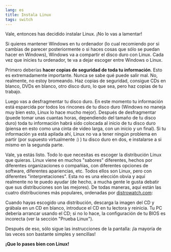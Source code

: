 ```yaml
---
lang: es
title: Instala Linux
tags: switch
---
```


Vale, entonces has decidido instalar Linux. ¡No lo vas a lamentar!

Si quieres mantener Windows en tu ordenador (lo cual recomiendo por si cambias de parecer posteriormente o si haces cosas que sólo se puedan hacer en Windows), Windows va a compartir el disco duro con Linux. Cada vez que inicies tu ordenador, te va a dejar escoger entre Windows o Linux.

Primero deberías <b>hacer copias de seguridad de toda tu información</b>. Esto es extremadamente importante. Nunca se sabe qué puede salir mal. No, realmente, no estoy bromeando. Haz copias de seguridad, consigue CDs en blanco, DVDs en blanco, otro disco duro, lo que sea, pero haz copias de tu trabajo.

Luego vas a desfragmentar tu disco duro. En este momento tu información está esparcida por todos los rincones de tu disco duro (Windows no maneja muy bien esto, Linux lo hace mucho mejor). Después de desfragmentar (puede tomar unas cuantas horas, dependiendo del tamaño de tu disco duro) toda tu información habrá sido colocada al inicio de tu disco duro (piensa en esto como una cinta de video larga, con un inicio y un final). Si tu información ya está apilada ahí, Linux no va a tener ningún problema en partir (por supuesto virtualmente :) ) tu disco duro en dos, e instalarse a si mismo en la segunda parte.

Vale, ya estás listo. Todo lo que necesitas es escoger la distribución Linux que quieras. Linux viene en muchos "sabores" diferentes, hechos por diferentes organizaciones o compañías, con diferentes opciones de software, diferentes apariencias, etc. Todos ellos son Linux, pero con diferentes "interpretaciones". Esta no es una elección obvia y aquí realmente no te puedo ayudar (de hecho, a mucha gente le gusta debatir que sus distribuciones son las mejores). De todas maneras, aquí están las cuatro distribuciones más populares, ordenadas por <a href="http://www.distrowatch.com/index.php?language=ES">distrowatch.com</a>:

<? make_distros_table() ?>

Cuando hayas escogido una distribución, descarga la imagen del CD y grábala en un CD en blanco, introduce el CD en tu lectora y reinicia. Tu PC debería arrancar usando el CD; si no lo hace, la configuración de tu BIOS es incorecta (ver la sección "Prueba Linux").

Después de eso, sólo sigue las instrucciones de la pantalla: ¡la mayoría de las veces son bastante simples y sencillas!

<b>¡Que lo pases bien con Linux!</b>


